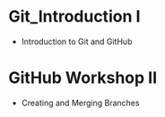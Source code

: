 # Git_Introduction I
- Introduction to Git and GitHub

# GitHub Workshop II
- Creating and Merging Branches